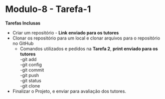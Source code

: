 # Modulo-8 - Tarefa-1

**Tarefas Inclusas** 
* Criar um repositório - **Link enviado para os tutores**
* Clonar os repositório para um local e clonar arquivos para o repositório no GitHub
    * Comandos utilizados e pedidos na **Tarefa 2**, **print enviado para os tutores**  
        -git add  
        -git config  
        -git commit  
        -git push  
        -git status  
        -git clone  
* Finalizar o Projeto, e enviar para avaliação dos tutores.
